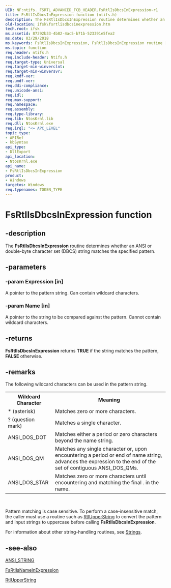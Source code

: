 ```yaml
---
UID: NF:ntifs._FSRTL_ADVANCED_FCB_HEADER.FsRtlIsDbcsInExpression~r1
title: FsRtlIsDbcsInExpression function (ntifs.h)
description: The FsRtlIsDbcsInExpression routine determines whether an ANSI or double-byte character set (DBCS) string matches the specified pattern.
old-location: ifsk\fsrtlisdbcsinexpression.htm
tech.root: ifsk
ms.assetid: 87292b33-4b82-4ac5-b71b-523391e5fea2
ms.date: 03/29/2018
ms.keywords: FsRtlIsDbcsInExpression, FsRtlIsDbcsInExpression routine [Installable File System Drivers], fsrtlref_f38a4fe0-8553-4e19-a6c9-fb83a81c6cb5.xml, ifsk.fsrtlisdbcsinexpression, ntifs/FsRtlIsDbcsInExpression
ms.topic: function
req.header: ntifs.h
req.include-header: Ntifs.h
req.target-type: Universal
req.target-min-winverclnt:
req.target-min-winversvr:
req.kmdf-ver:
req.umdf-ver:
req.ddi-compliance:
req.unicode-ansi:
req.idl:
req.max-support:
req.namespace:
req.assembly:
req.type-library:
req.lib: NtosKrnl.lib
req.dll: NtosKrnl.exe
req.irql: "<= APC_LEVEL"
topic_type:
- APIRef
- kbSyntax
api_type:
- DllExport
api_location:
- NtosKrnl.exe
api_name:
- FsRtlIsDbcsInExpression
product:
- Windows
targetos: Windows
req.typenames: TOKEN_TYPE
---
```


# FsRtlIsDbcsInExpression function


## -description


The <b>FsRtlIsDbcsInExpression</b> routine determines whether an ANSI or double-byte character set (DBCS) string matches the specified pattern.


## -parameters




### -param Expression [in]

A pointer to the pattern string. Can contain wildcard characters.


### -param Name [in]

A pointer to the string to be compared against the pattern. Cannot contain wildcard characters.


## -returns



<b>FsRtlIsDbcsInExpression</b> returns <b>TRUE</b> if the string matches the pattern, <b>FALSE</b> otherwise.




## -remarks



The following wildcard characters can be used in the pattern string.

<table>
<tr>
<th>Wildcard Character</th>
<th>Meaning</th>
</tr>
<tr>
<td>
* (asterisk)

</td>
<td>
Matches zero or more characters.

</td>
</tr>
<tr>
<td>
? (question mark)

</td>
<td>
Matches a single character.

</td>
</tr>
<tr>
<td>
ANSI_DOS_DOT

</td>
<td>
Matches either a period or zero characters beyond the name string.

</td>
</tr>
<tr>
<td>
ANSI_DOS_QM

</td>
<td>
Matches any single character or, upon encountering a period or end of name string, advances the expression to the end of the set of contiguous ANSI_DOS_QMs.

</td>
</tr>
<tr>
<td>
ANSI_DOS_STAR

</td>
<td>
Matches zero or more characters until encountering and matching the final . in the name.

</td>
</tr>
</table>
 

Pattern matching is case sensitive. To perform a case-insensitive match, the caller must use a routine such as <a href="https://msdn.microsoft.com/library/windows/hardware/ff563013">RtlUpperString</a> to convert the pattern and input strings to uppercase before calling <b>FsRtlIsDbcsInExpression</b>.

For information about other string-handling routines, see <a href="https://msdn.microsoft.com/library/windows/hardware/ff563884">Strings</a>.




## -see-also




<a href="https://msdn.microsoft.com/library/windows/hardware/ff540605">ANSI_STRING</a>



<a href="https://msdn.microsoft.com/library/windows/hardware/ff546850">FsRtlIsNameInExpression</a>



<a href="https://msdn.microsoft.com/library/windows/hardware/ff563013">RtlUpperString</a>
 

 

